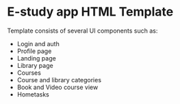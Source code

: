 # E-study app HTML Template

Template consists of several UI components such as:
+ Login and auth
+ Profile page
+ Landing page
+ Library page
+ Courses
+ Course and library categories
+ Book and Video course view
+ Hometasks
